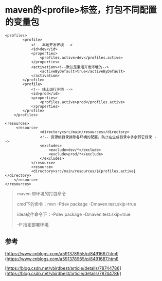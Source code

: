 # maven的&lt;profile&gt;标签，打包不同配置的变量包

```
<profiles>
        <profile>
            <!-- 本地开发环境 -->
            <id>dev</id>
            <properties>
                <profiles.active>dev</profiles.active>
            </properties>
            <activation><!--默认是激活开发环境的-->
                <activeByDefault>true</activeByDefault>
            </activation>
        </profile>
        <profile>
            <!-- 线上运行环境 -->
            <id>prod</id>
            <properties>
                <profiles.active>prod</profiles.active>
            </properties>
        </profile>
    </profiles>
```

```
<resources>
     <resource>
                <directory>src/main/resources</directory>
                <!-- 资源根目录排除各环境的配置，防止在生成目录中多余其它目录 -->
                <excludes>
                    <exclude>dev/*</exclude>
                    <exclude>prod/*</exclude>
                </excludes>
            </resource>
            <resource>
            <directory>src/main/resources/${profiles.active}</directory>
    </resource>
</resources>
```

> maven 带环境的打包命令
>
> cmd下的命令：mvn -Pdev package -Dmaven.test.skip=true
>
> idea软件命令下：-Pdev package -Dmaven.test.skip=true
>
> -P 指定部署环境

## 参考

[https://www.cnblogs.com/a591378955/p/8491687.html](https://www.cnblogs.com/a591378955/p/8491687.html)

[https://blog.csdn.net/vbirdbest/article/details/78744786](https://blog.csdn.net/vbirdbest/article/details/78744786)

